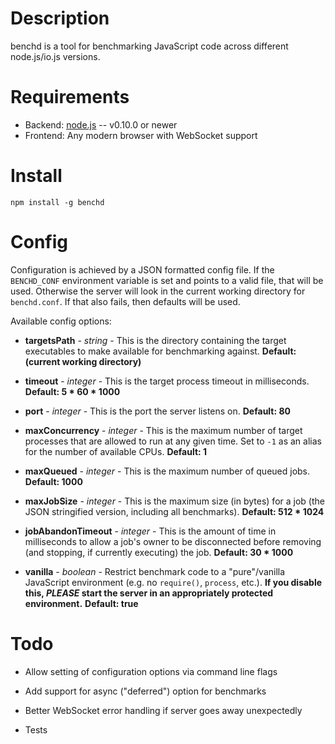 Description
===========

benchd is a tool for benchmarking JavaScript code across different node.js/io.js versions.


Requirements
============

* Backend: [node.js](http://nodejs.org/) -- v0.10.0 or newer
* Frontend: Any modern browser with WebSocket support


Install
=======

    npm install -g benchd


Config
======

Configuration is achieved by a JSON formatted config file. If the `BENCHD_CONF` environment variable is set and points to a valid file, that will be used. Otherwise the server will look in the current working directory for `benchd.conf`. If that also fails, then defaults will be used.

Available config options:

* **targetsPath** - _string_ - This is the directory containing the target executables to make available for benchmarking against. **Default: (current working directory)**

* **timeout** - _integer_ - This is the target process timeout in milliseconds. **Default: 5 * 60 * 1000**

* **port** - _integer_ - This is the port the server listens on. **Default: 80**

* **maxConcurrency** - _integer_ - This is the maximum number of target processes that are allowed to run at any given time. Set to `-1` as an alias for the number of available CPUs. **Default: 1**

* **maxQueued** - _integer_ - This is the maximum number of queued jobs. **Default: 1000**

* **maxJobSize** - _integer_ - This is the maximum size (in bytes) for a job (the JSON stringified version, including all benchmarks). **Default: 512 * 1024**

* **jobAbandonTimeout** - _integer_ - This is the amount of time in milliseconds to allow a job's owner to be disconnected before removing (and stopping, if currently executing) the job. **Default: 30 * 1000**

* **vanilla** - _boolean_ - Restrict benchmark code to a "pure"/vanilla JavaScript environment (e.g. no `require()`, `process`, etc.). **If you disable this, _PLEASE_ start the server in an appropriately protected environment.** **Default: true**

Todo
====

* Allow setting of configuration options via command line flags

* Add support for async ("deferred") option for benchmarks

* Better WebSocket error handling if server goes away unexpectedly

* Tests
